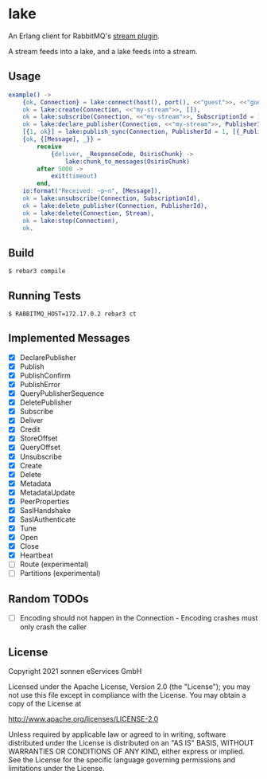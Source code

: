 # lake

An Erlang client for RabbitMQ's [stream plugin](https://www.rabbitmq.com/stream.html).

A stream feeds into a lake, and a lake feeds into a stream.

## Usage

```erlang
example() ->
    {ok, Connection} = lake:connect(host(), port(), <<"guest">>, <<"guest">>, <<"/">>),
    ok = lake:create(Connection, <<"my-stream">>, []),
    ok = lake:subscribe(Connection, <<"my-stream">>, SubscriptionId = 1, first, 1000, []),
    ok = lake:declare_publisher(Connection, <<"my-stream">>, PublisherId = 1, <<"my-publisher">>),
    [{1, ok}] = lake:publish_sync(Connection, PublisherId = 1, [{_PublishingId = 1, <<"Hello, World!">>}]),
    {ok, {[Message], _}} =
        receive
            {deliver, _ResponseCode, OsirisChunk} ->
                lake:chunk_to_messages(OsirisChunk)
        after 5000 ->
            exit(timeout)
        end,
    io:format("Received: ~p~n", [Message]),
    ok = lake:unsubscribe(Connection, SubscriptionId),
    ok = lake:delete_publisher(Connection, PublisherId),
    ok = lake:delete(Connection, Stream),
    ok = lake:stop(Connection),
    ok.
```

## Build

    $ rebar3 compile

## Running Tests

    $ RABBITMQ_HOST=172.17.0.2 rebar3 ct

## Implemented Messages

* [x] DeclarePublisher
* [x] Publish
* [x] PublishConfirm
* [x] PublishError
* [x] QueryPublisherSequence
* [x] DeletePublisher
* [x] Subscribe
* [x] Deliver
* [x] Credit
* [x] StoreOffset
* [x] QueryOffset
* [x] Unsubscribe
* [x] Create
* [x] Delete
* [x] Metadata
* [x] MetadataUpdate
* [x] PeerProperties
* [x] SaslHandshake
* [x] SaslAuthenticate
* [x] Tune
* [x] Open
* [x] Close
* [x] Heartbeat
* [ ] Route (experimental)
* [ ] Partitions (experimental)

## Random TODOs

* [ ] Encoding should not happen in the Connection - Encoding crashes must only crash the caller

## License

Copyright 2021 sonnen eServices GmbH

Licensed under the Apache License, Version 2.0 (the "License");
you may not use this file except in compliance with the License.
You may obtain a copy of the License at

http://www.apache.org/licenses/LICENSE-2.0

Unless required by applicable law or agreed to in writing, software
distributed under the License is distributed on an "AS IS" BASIS,
WITHOUT WARRANTIES OR CONDITIONS OF ANY KIND, either express or implied.
See the License for the specific language governing permissions and
limitations under the License.
